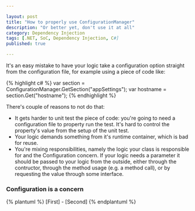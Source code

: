 ```yaml
---

layout: post
title: "How to properly use ConfigurationManager"
description: "Or better yet, don't use it at all"
category: Dependency Injection
tags: [.NET, SoC, Dependency Injection, C#]
published: true

---
```


It's an easy mistake to have your logic take a configuration option straight from the configuration file, for example using a piece of code like:

{% highlight c# %}
var section = ConfigurationManager.GetSection("appSettings");
var hostname = section.Get("hostname");
{% endhighlight %}

There's couple of reasons to not do that:

- It gets harder to unit test the piece of code: you're going to need a configuration file to property run the test. It's hard to control the property's value from the setup of the unit test.
- Your logic demands something from it's runtime container, which is bad for reuse.
- You're mixing responsibilities, namely the logic your class is responsible for and the Configuration concern. If your logic needs a parameter it should be passed to your logic from the outside, either through the contructor, through the method usage (e.g. a method call), or by requesting the value through some interface.

### Configuration is a concern

{% plantuml %}
[First] - [Second]
{% endplantuml %}